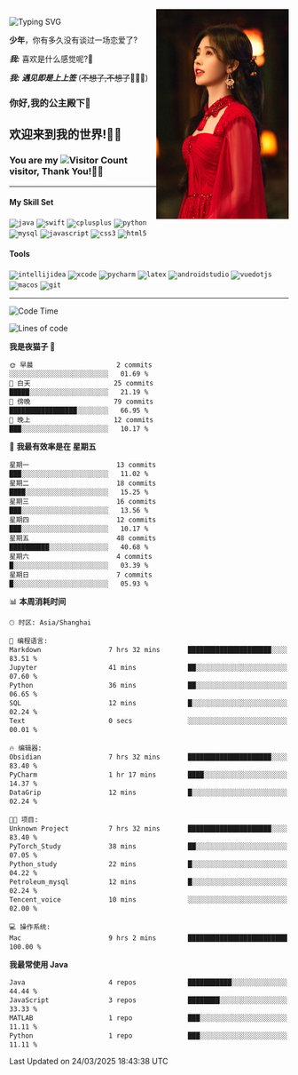 <!-- **wql521/wql521** is a ✨ _special_ ✨ repository because its `README.md` (this file) appears on your GitHub profile. -->
<img align="right" width=239 src="https://github.com/wql521/wql521/blob/main/鞠婧祎.jpg">

![Typing SVG](https://readme-typing-svg.demolab.com?font=Fira+Code&weight=700&size=31&pause=1000&width=500&height=55&lines=Hi+there%2C+I%E2%80%98m+%E5%B0%98%E4%B8%96%E7%83%9F%E9%9B%A8%E5%AE%A2+!+%F0%9F%AB%B6%F0%9F%8F%BB;%E4%BD%A0%E5%A5%BD%2C+%E6%88%91%E6%98%AF+%E5%B0%98%E4%B8%96%E7%83%9F%E9%9B%A8%E5%AE%A2+!+%F0%9F%AB%B6%F0%9F%8F%BB)

  **少年**，你有多久没有谈过一场恋爱了?
    
  ***我:*** 喜欢是什么感觉呢?🤔
 
  ***我:*** ***遇见即是上上签*** (~~不想了,不想了~~🤦🏻‍♂️)
  ### 你好,我的公主殿下👑
## **欢迎来到我的世界!🥳🥳**

### You are my ![Visitor Count](https://profile-counter.glitch.me/wql521/count.svg) visitor, Thank You!🎉🎉
---

#### My Skill Set
<!-- languages:start -->
<!-- prettier-ignore-start -->
<!-- markdownlint-disable -->
<code><img height="20" src="http://simpleicons.p2hp.com/icons/java.svg" alt="java" /></code>
<code><img height="20" src="https://cdn.simpleicons.org/swift" alt="swift" /></code>
<code><img height="20" src="https://cdn.simpleicons.org/cplusplus" alt="cplusplus" /></code>
<code><img height="20" src="https://cdn.simpleicons.org/python" alt="python" /></code>
<code><img height="20" src="https://cdn.simpleicons.org/mysql" alt="mysql" /></code>
<code><img height="20" src="https://cdn.simpleicons.org/javascript" alt="javascript" /></code>
<code><img height="20" src="https://cdn.simpleicons.org/css3" alt="css3" /></code>
<code><img height="20" src="https://cdn.simpleicons.org/html5" alt="html5" /></code>
<!-- markdownlint-restore -->
<!-- prettier-ignore-end -->

<!-- languages:end -->

#### Tools

<!-- tools:start -->
<!-- prettier-ignore-start -->
<!-- markdownlint-disable -->
<code><img height="20" src="https://cdn.simpleicons.org/intellijidea" alt="intellijidea" /></code>
<code><img height="20" src="https://cdn.simpleicons.org/xcode" alt="xcode" /></code>
<code><img height="20" src="https://cdn.simpleicons.org/pycharm" alt="pycharm" /></code>
<code><img height="20" src="https://cdn.simpleicons.org/latex" alt="latex" /></code>
<code><img height="20" src="https://cdn.simpleicons.org/androidstudio" alt="androidstudio" /></code>
<code><img height="20" src="https://cdn.simpleicons.org/vuedotjs" alt="vuedotjs" /></code>
<code><img height="20" src="https://cdn.simpleicons.org/macos" alt="macos" /></code>
<code><img height="20" src="https://cdn.simpleicons.org/git" alt="git" /></code>
<!-- markdownlint-restore -->
<!-- prettier-ignore-end -->

<!-- tools:end -->

___



<!--START_SECTION:waka-->
![Code Time](http://img.shields.io/badge/Code%20Time-111%20hrs%2050%20mins-blue)

![Lines of code](https://img.shields.io/badge/%E4%BB%8E%E3%80%8CHello%20World%E3%80%8D%E8%B5%B7%E6%88%91%E5%B7%B2%E7%BB%8F%E5%86%99%E4%BA%86-10.5%20thousand%20%E8%A1%8C%E4%BB%A3%E7%A0%81-blue)

**我是夜猫子 🦉** 

```text
🌞 早晨                     2 commits           ░░░░░░░░░░░░░░░░░░░░░░░░░   01.69 % 
🌆 白天                     25 commits          █████░░░░░░░░░░░░░░░░░░░░   21.19 % 
🌃 傍晚                     79 commits          █████████████████░░░░░░░░   66.95 % 
🌙 晚上                     12 commits          ███░░░░░░░░░░░░░░░░░░░░░░   10.17 % 
```
📅 **我最有效率是在 星期五** 

```text
星期一                      13 commits          ███░░░░░░░░░░░░░░░░░░░░░░   11.02 % 
星期二                      18 commits          ████░░░░░░░░░░░░░░░░░░░░░   15.25 % 
星期三                      16 commits          ███░░░░░░░░░░░░░░░░░░░░░░   13.56 % 
星期四                      12 commits          ███░░░░░░░░░░░░░░░░░░░░░░   10.17 % 
星期五                      48 commits          ██████████░░░░░░░░░░░░░░░   40.68 % 
星期六                      4 commits           █░░░░░░░░░░░░░░░░░░░░░░░░   03.39 % 
星期日                      7 commits           █░░░░░░░░░░░░░░░░░░░░░░░░   05.93 % 
```


📊 **本周消耗时间** 

```text
🕑︎ 时区: Asia/Shanghai

💬 编程语言: 
Markdown                 7 hrs 32 mins       █████████████████████░░░░   83.51 % 
Jupyter                  41 mins             ██░░░░░░░░░░░░░░░░░░░░░░░   07.60 % 
Python                   36 mins             ██░░░░░░░░░░░░░░░░░░░░░░░   06.65 % 
SQL                      12 mins             █░░░░░░░░░░░░░░░░░░░░░░░░   02.24 % 
Text                     0 secs              ░░░░░░░░░░░░░░░░░░░░░░░░░   00.01 % 

🔥 编辑器: 
Obsidian                 7 hrs 32 mins       █████████████████████░░░░   83.40 % 
PyCharm                  1 hr 17 mins        ████░░░░░░░░░░░░░░░░░░░░░   14.37 % 
DataGrip                 12 mins             █░░░░░░░░░░░░░░░░░░░░░░░░   02.24 % 

🐱‍💻 项目: 
Unknown Project          7 hrs 32 mins       █████████████████████░░░░   83.40 % 
PyTorch_Study            38 mins             ██░░░░░░░░░░░░░░░░░░░░░░░   07.05 % 
Python_study             22 mins             █░░░░░░░░░░░░░░░░░░░░░░░░   04.22 % 
Petroleum_mysql          12 mins             █░░░░░░░░░░░░░░░░░░░░░░░░   02.24 % 
Tencent_voice            10 mins             ░░░░░░░░░░░░░░░░░░░░░░░░░   02.00 % 

💻 操作系统: 
Mac                      9 hrs 2 mins        █████████████████████████   100.00 % 
```

**我最常使用 Java** 

```text
Java                     4 repos             ███████████░░░░░░░░░░░░░░   44.44 % 
JavaScript               3 repos             ████████░░░░░░░░░░░░░░░░░   33.33 % 
MATLAB                   1 repo              ███░░░░░░░░░░░░░░░░░░░░░░   11.11 % 
Python                   1 repo              ███░░░░░░░░░░░░░░░░░░░░░░   11.11 % 
```




 Last Updated on 24/03/2025 18:43:38 UTC
<!--END_SECTION:waka-->


